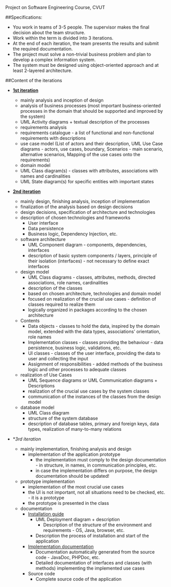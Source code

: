 
Project on Software Engineering Course, CVUT 

##Specifications: 

- You work in teams of 3-5 people. The supervisor makes the final decision about the team structure.
- Work within the term is divided into 3 iterations.
- At the end of each iteration, the team presents the results and submit the required documentation.
- The project must solve a non-trivial business problem and plan to develop a complex information system.
- The system must be designed using object-oriented approach and at least 2-layered architecture.


##Content of the iterations

- [**1st iteration**](https://github.com/mitzelu/SE-myDoc-Project/blob/master/documentation-EA-diagrams/MyDoc-analysis.pdf)
	- mainly analysis and inception of design
	- analysis of business processes (most important business-oriented processes in the domain that should be supported and improved by the system)
	- UML Activity diagrams + textual description of the processes
	- requirements analysis
	- requirements catalogue - a list of functional and non-functional requirements with descriptions
	- use case model (List of actors and their description, UML Use Case diagrams - actors, use cases, boundary, Scenarios - main scenario, alternative scenarios, Mapping of the use cases onto the requirements)
	- domain model
	- UML Class diagram(s) - classes with attributes, associations with names and cardinalities
	- UML State diagram(s) for specific entities with important states

- [**2nd iteration**](https://github.com/mitzelu/SE-myDoc-Project/blob/master/documentation-EA-diagrams/MyDoc-design_v2.pdf)
	- mainly design, finishing analysis, inception of implementation
	- finalization of the analysis based on design decisions
	- design decisions, specification of architecture and technologies
	- description of chosen technologies and frameworks
		- User interface
		- Data persistence
		- Business logic, Dependency Injection, etc.
	- software architecture
		- UML Component diagram - components, dependencies, interfaces
		- description of basic system components / layers, principle of their isolation (interfaces) - not necessary to define exact interfaces
	- design model
		- UML Class diagrams - classes, attributes, methods, directed associations, role names, cardinalities
		- description of the classes
		- based on chosen architecture, technologies and domain model
		- focused on realization of the crucial use cases - definition of classes required to realize them
		- logically organized in packages according to the chosen architecture
	- Contents
		- Data objects - classes to hold the data, inspired by the domain model, extended with the data types, associations' orientation, role names
		- Implementation classes - classes providing the behaviour - data persistence, business logic, validations, etc.
		- UI classes - classes of the user interface, providing the data to user and collecting the input
		- Assignment of responsibilities - added methods of the business logic and other processes to adequate classes
	- realization of Use Cases
		- UML Sequence diagrams or UML Communication diagrams + Descriptions
		- realization of the crucial use cases by the system classes
		- communication of the instances of the classes from the design model
	- database model
		- UML Class diagram
		- structure of the system database
		- description of database tables, primary and foreign keys, data types, realization of many-to-many relations

- **3rd iteration*
	- mainly implementation, finishing analysis and design
		- implementation of the application prototype
			- the implementation must comply to the design documentation - in structure, in names, in communication principles, etc.
			- in case the implementation differs on purpose, the design documentation should be updated!
	- prototype implementation
		- implementation of the most crucial use cases
		- the UI is not important, not all situations need to be checked, etc. - it is a prototype
		- the prototype is presented in the class
	- documentation
		- [Installation guide](https://github.com/mitzelu/SE-myDoc-Project/blob/master/documentation-EA-diagrams/installation_guide.pdf)
			- UML Deployment diagram + description
				- Description of the structure of the environment and requirements - OS, Java, browser, etc.
			- Description the process of installation and start of the application
		- [Implementation documentation](https://github.com/mitzelu/SE-myDoc-Project/blob/master/documentation-EA-diagrams/code-doc.pdf)
			- Documentation automatically generated from the source code - JavaDoc, PHPDoc, etc.
			- Detailed documentation of interfaces and classes (with methods) implementing the implemented use cases
		- Source code
			- Complete source code of the application